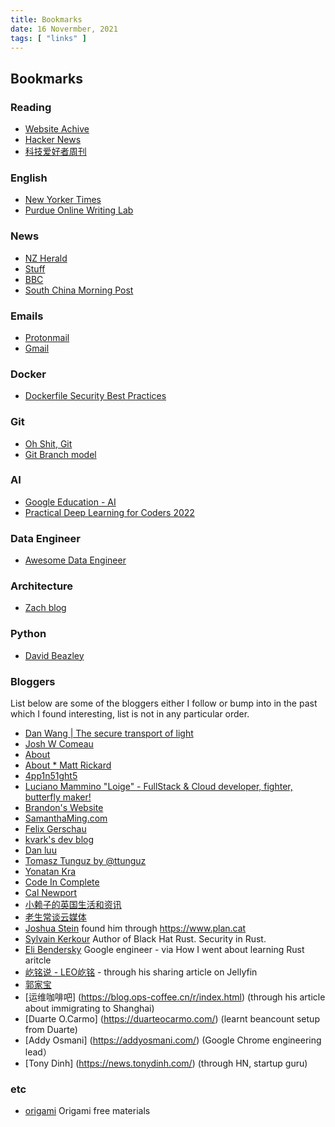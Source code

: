 ```yaml
---
title: Bookmarks
date: 16 Novermber, 2021
tags: [ "links" ]
---
```

## Bookmarks

### Reading
* [Website Achive](https://archive.is/ "Reading, tools")
* [Hacker News](https://news.ycombinator.com/ "News, IT")
* [科技爱好者周刊](https://github.com/ruanyf/weekly "News, IT")

### English 
* [New Yorker Times](https://www.nytimes.com/2017/11/21/learning/lesson-plans/teaching-close-reading-and-compelling-writing-with-the-new-sentences-column.html?action=click&module=RelatedLinks&pgtype=Article)
* [Purdue Online Writing Lab](https://owl.purdue.edu/owl_exercises/index.html)

### News
* [NZ Herald](https://www.nzherald.co.nz/ "News, NZ")
* [Stuff](https://www.stuff.co.nz/ "News, NZ")
* [BBC](http://news.bbc.co.uk/ "News, World")
* [South China Morning Post](https://www.scmp.com/ "News, Asia")

### Emails
* [Protonmail](https://mail.protonmail.com/u/0/inbox "Email")
* [Gmail](http://gmail.com/ "Email")

### Docker
* [Dockerfile Security Best Practices](https://cloudberry.engineering/article/dockerfile-security-best-practices/ "Docker")

### Git
* [Oh Shit, Git](https://ohshitgit.com/ "Git")
* [Git Branch model](https://nvie.com/posts/a-successful-git-branching-model/ "Git")

### AI 
* [Google Education - AI](https://ai.google/education/ "ai")
* [Practical Deep Learning for Coders 2022](https://www.fast.ai/2022/07/21/dl-coders-22/)

### Data Engineer
* [Awesome Data Engineer](https://awesomedataengineering.com/, "data engineer")

### Architecture
* [Zach blog](https://www.zachman.com/resources/zblog, "blog, architecture")

### Python
* [David Beazley](https://www.dabeaz.com/ "David Beazley's personal website") 

### Bloggers

List below are some of the bloggers either I follow or bump into in the past which I found interesting, list is not in any particular order. 

* [Dan Wang | The secure transport of light](https://danwang.co/)
* [Josh W Comeau](https://www.joshwcomeau.com/)
* [About](https://bou.ke/about)
* [About * Matt Rickard](https://matt-rickard.com/about/)
* [4pp1n51ght5](https://4pp1n51ght5.com/)
* [Luciano Mammino "Loige" - FullStack & Cloud developer, fighter, butterfly maker!](https://loige.co/)
* [Brandon's Website](https://www.brandons.me/)
* [SamanthaMing.com](https://www.samanthaming.com/about/)
* [Felix Gerschau](https://felixgerschau.com/)
* [kvark's dev blog](http://kvark.github.io/)
* [Dan luu](https://danluu.com/)
* [Tomasz Tunguz by @ttunguz](https://tomtunguz.com/)
* [Yonatan Kra](https://yonatankra.com/)
* [Code In Complete](https://codeincomplete.com/)
* [Cal Newport](https://www.calnewport.com/blog/)
* [小赖子的英国生活和资讯](https://justyy.com/) 
* [老生常谈云媒体](https://laosheng.top/fly/)
* [Joshua Stein](https://jcs.org/) found him through https://www.plan.cat
* [Sylvain Kerkour](https://kerkour.com/) Author of Black Hat Rust. Security in Rust.
* [Eli Bendersky](https://eli.thegreenplace.net/) Google engineer - via How I went about learning Rust aritcle
* [屹铭说 - LEO屹铭](https://www.iccat.cn/) - through his sharing article on Jellyfin
* [郭家宝](https://byvoid.com/zhs/)
* [运维咖啡吧] (https://blog.ops-coffee.cn/r/index.html) (through his article about immigrating to Shanghai)
* [Duarte O.Carmo] (https://duarteocarmo.com/) (learnt beancount setup from Duarte)
* [Addy Osmani] (https://addyosmani.com/) (Google Chrome engineering lead）
* [Tony Dinh] (https://news.tonydinh.com/) (through HN, startup guru)

### etc 

* [origami](https://origami.kosmulski.org/blog/2022-10-23-fujimoto-books-public-domain) Origami free materials

